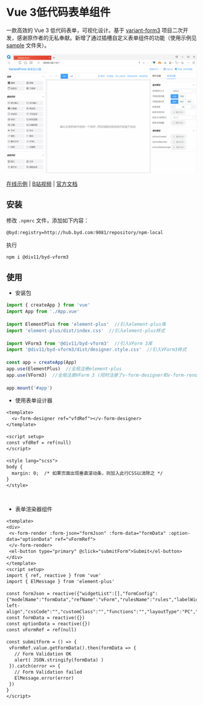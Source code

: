 # Vue 3低代码表单组件

一款高效的 Vue 3 低代码表单，可视化设计。基于 [variant-form3](https://github.com/vform666/variant-form3-vite) 项目二次开发，感谢原作者的无私奉献。新增了通过插槽自定义表单组件的功能（使用示例见 [sample](./src/sample) 文件夹）。

![image](./public/vform_demo.gif)

[在线示例](https://div11_tst.byd.com/rd_system/#/form/tool?__full__) | [B站视频](https://space.bilibili.com/626932375) | [官方文档](https://vform.librejo.cn/visualdev/vform3)

## 安装
修改 `.npmrc` 文件，添加如下内容：
```bash
@byd:registry=http://hub.byd.com:9081/repository/npm-local
```

执行

```bash
npm i @div11/byd-vform3
```

## 使用

- 安装包

```typescript
import { createApp } from 'vue'
import App from './App.vue'

import ElementPlus from 'element-plus'  //引入element-plus库
import 'element-plus/dist/index.css'  //引入element-plus样式

import VForm3 from '@div11/byd-vform3'  //引入VForm 3库
import '@div11/byd-vform3/dist/designer.style.css'  //引入VForm3样式

const app = createApp(App)
app.use(ElementPlus)  //全局注册element-plus
app.use(VForm3)  //全局注册VForm 3 (同时注册了v-form-designer和v-form-render组件)

app.mount('#app')
```

- 使用表单设计器

```vue
<template>
  <v-form-designer ref="vfdRef"></v-form-designer>
</template>

<script setup>
const vfdRef = ref(null)
</script>

<style lang="scss">
body {
  margin: 0;  /* 如果页面出现垂直滚动条，则加入此行CSS以消除之 */
}
</style>
```

<br/>

- 表单渲染器组件

```vue
<template>
<div>
 <v-form-render :form-json="formJson" :form-data="formData" :option-data="optionData" ref="vFormRef">
 </v-form-render>
 <el-button type="primary" @click="submitForm">Submit</el-button>
</div>
</template>
<script setup>
import { ref, reactive } from 'vue'
import { ElMessage } from 'element-plus'

const formJson = reactive({"widgetList":[],"formConfig":{"modelName":"formData","refName":"vForm","rulesName":"rules","labelWidth":80,"labelPosition":"left","size":"","labelAlign":"label-left-align","cssCode":"","customClass":"","functions":"","layoutType":"PC","jsonVersion":3,"onFormCreated":"","onFormMounted":"","onFormDataChange":""}})
const formData = reactive({})
const optionData = reactive({})
const vFormRef = ref(null)

const submitForm = () => {
 vFormRef.value.getFormData().then(formData => {
   // Form Validation OK
   alert( JSON.stringify(formData) )
 }).catch(error => {
   // Form Validation failed
   ElMessage.error(error)
 })
}
</script>
```